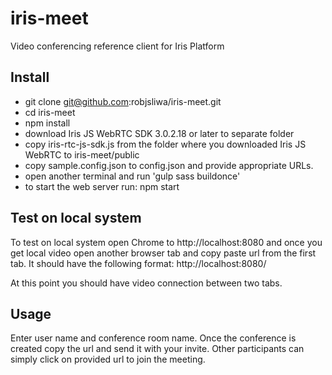 # iris-meet
Video conferencing reference client for Iris Platform

## Install
* git clone git@github.com:robjsliwa/iris-meet.git
* cd iris-meet
* npm install
* download Iris JS WebRTC SDK 3.0.2.18 or later to separate folder
* copy iris-rtc-js-sdk.js from the folder where you downloaded Iris JS WebRTC to iris-meet/public
* copy sample.config.json to config.json and provide appropriate URLs.  
* open another terminal and run 'gulp sass buildonce'
* to start the web server run: npm start

## Test on local system
To test on local system open Chrome to http://localhost:8080 and once you get local video
open another browser tab and copy paste url from the first tab.  It should have
the following format: http://localhost:8080/<roomname>

At this point you should have video connection between two tabs.

## Usage
Enter user name and conference room name.  Once the conference is created
copy the url and send it with your invite.  Other participants can simply click
on provided url to join the meeting.
